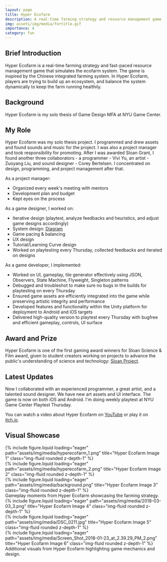 ```yaml
---
layout: page
title: Hyper Ecofarm
description: A real-time farming strategy and resource management game
img: assets/img/media/fortitle.gif
importance: 4
category: fun
---
```


## Brief Introduction

Hyper Ecofarm is a real-time farming strategy and fast-paced resource management game that simulates the ecofarm system. The game is inspired by the Chinese integrated farming system. In Hyper Ecofarm, players are trying to build up an ecosystem, and balance the system dynamically to keep the farm running healthily.

## Background

Hyper Ecofarm is my solo thesis of Game Design MFA at NYU Game Center.

## My Role

Hyper Ecofarm was my solo thesis project. I programmed and drew assets and found sounds and music for the project. I was also a project manager and took responsibility for promoting. After I was awarded Sloan Grant, I found another three collaborators - a programmer - Vivi Yu, an artist - Zuoyang Liu, and sound designer - Corey Bertelsen. I concentrated on design, programming, and project management after that.

As a project manager:

- Organized every week's meeting with mentors
- Development plan and budget
- Kept eyes on the process

As a game designer, I worked on:

- Iterative design (playtest, analyze feedbacks and heuristics, and adjust game designs accordingly)
- System design: [Diagram](https://drive.google.com/open?id=10sahc0PtlibuXxfxo9LiOZe7Y80_gmx3)
- Game pacing & balancing
- UX design
- Tutorial/Learning Curve design
- Worked on playtesting every Thursday, collected feedbacks and iterated on designs

As a game developer, I implemented:

- Worked on UI, gameplay, tile generator effectively using JSON, Observers, State Machine, Flyweight, Singleton patterns
- Debugged and troubleshot to make sure no bugs in the builds for playtesting on every Thursday
- Ensured game assets are efficiently integrated into the game while preserving artistic integrity and performance
- Developed features and functionality within the Unity platform for deployment to Android and iOS targets
- Delivered high-quality version to playtest every Thursday with bugfree and efficient gameplay, controls, UI surface

## Award and Prize

Hyper Ecofarm is one of the first gaming award winners for Sloan Science & Film award, given to student creators working on projects to advance the public's understanding of science and technology: [Sloan Project](http://scienceandfilm.org/projects/665/hyper-ecofarm).

## Latest Updates

Now I collaborated with an experienced programmer, a great artist, and a talented sound designer. We have new art assets and UI interface. The game is now on both iOS and Android. I'm doing weekly playtest at NYU Game Center Playtest Thursday.

You can watch a video about Hyper Ecofarm on [YouTube](https://youtu.be/gyOeebPqYNM) or play it on [itch.io](https://vanillabreeze.itch.io/hyper-ecofarm?secret=lx15oXirzVGde8029uRXo7fgzeU).

## Visual Showcase

<div class="row">
    <div class="col-sm mt-3 mt-md-0">
        {% include figure.liquid loading="eager" path="assets/img/media/hyperecofarm_1.png" title="Hyper Ecofarm Image 1" class="img-fluid rounded z-depth-1" %}
    </div>
    <div class="col-sm mt-3 mt-md-0">
        {% include figure.liquid loading="eager" path="assets/img/media/hyperecofarm_2.png" title="Hyper Ecofarm Image 2" class="img-fluid rounded z-depth-1" %}
    </div>
    <div class="col-sm mt-3 mt-md-0">
        {% include figure.liquid loading="eager" path="assets/img/media/background.png" title="Hyper Ecofarm Image 3" class="img-fluid rounded z-depth-1" %}
    </div>
</div>
<div class="caption">
    Gameplay moments from Hyper Ecofarm showcasing the farming strategy.
</div>

<div class="row">
    <div class="col-sm mt-3 mt-md-0">
        {% include figure.liquid loading="eager" path="assets/img/media/2018-03-03_3.png" title="Hyper Ecofarm Image 4" class="img-fluid rounded z-depth-1" %}
    </div>
    <div class="col-sm mt-3 mt-md-0">
        {% include figure.liquid loading="eager" path="assets/img/media/DSC_0211.jpg" title="Hyper Ecofarm Image 5" class="img-fluid rounded z-depth-1" %}
    </div>
    <div class="col-sm mt-3 mt-md-0">
        {% include figure.liquid loading="eager" path="assets/img/media/Screen_Shot_2018-01-23_at_2.39.29_PM_2.png" title="Hyper Ecofarm Image 6" class="img-fluid rounded z-depth-1" %}
    </div>
</div>
<div class="caption">
    Additional visuals from Hyper Ecofarm highlighting game mechanics and design.
</div>
